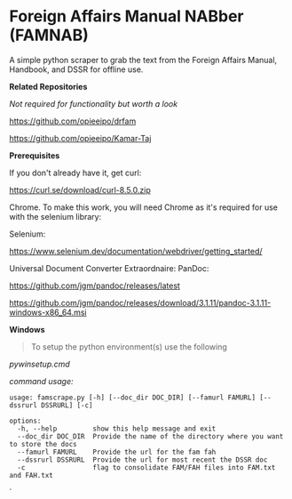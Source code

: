 # Foreign Affairs Manual NABber (FAMNAB)
A simple python scraper to grab the text from the Foreign Affairs Manual, Handbook, and DSSR for offline use.

**Related Repositories**

*Not required for functionality but worth a look*

https://github.com/opieeipo/drfam

https://github.com/opieeipo/Kamar-Taj

**Prerequisites**

If you don't already have it, get curl:

https://curl.se/download/curl-8.5.0.zip

Chrome.  To make this work, you will need Chrome as it's required for use with the selenium library:

Selenium:

https://www.selenium.dev/documentation/webdriver/getting_started/

Universal Document Converter Extraordnaire:
PanDoc:

https://github.com/jgm/pandoc/releases/latest

https://github.com/jgm/pandoc/releases/download/3.1.11/pandoc-3.1.11-windows-x86_64.msi


**Windows**

>To setup the python environment(s) use the following

*pywinsetup.cmd*

*command usage:*
```
usage: famscrape.py [-h] [--doc_dir DOC_DIR] [--famurl FAMURL] [--dssrurl DSSRURL] [-c]

options:
  -h, --help         show this help message and exit
  --doc_dir DOC_DIR  Provide the name of the directory where you want to store the docs
  --famurl FAMURL    Provide the url for the fam fah
  --dssrurl DSSRURL  Provide the url for most recent the DSSR doc
  -c                 flag to consolidate FAM/FAH files into FAM.txt and FAH.txt
```
`
